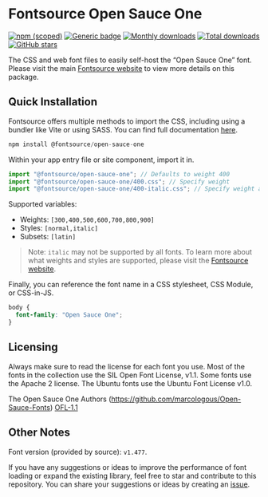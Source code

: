 # Fontsource Open Sauce One

[![npm (scoped)](https://img.shields.io/npm/v/@fontsource/open-sauce-one?color=brightgreen)](https://www.npmjs.com/package/@fontsource/open-sauce-one) [![Generic badge](https://img.shields.io/badge/fontsource-passing-brightgreen)](https://github.com/fontsource/fontsource) [![Monthly downloads](https://badgen.net/npm/dm/@fontsource/open-sauce-one)](https://github.com/fontsource/fontsource) [![Total downloads](https://badgen.net/npm/dt/@fontsource/open-sauce-one)](https://github.com/fontsource/fontsource) [![GitHub stars](https://img.shields.io/github/stars/fontsource/fontsource.svg?style=social&label=Star)](https://github.com/fontsource/fontsource/stargazers)

The CSS and web font files to easily self-host the “Open Sauce One” font. Please visit the main [Fontsource website](https://fontsource.org/fonts/open-sauce-one) to view more details on this package.

## Quick Installation

Fontsource offers multiple methods to import the CSS, including using a bundler like Vite or using SASS. You can find full documentation [here](https://fontsource.org/docs/getting-started/introduction).

```javascript
npm install @fontsource/open-sauce-one
```

Within your app entry file or site component, import it in.

```javascript
import "@fontsource/open-sauce-one"; // Defaults to weight 400
import "@fontsource/open-sauce-one/400.css"; // Specify weight
import "@fontsource/open-sauce-one/400-italic.css"; // Specify weight and style
```

Supported variables:
- Weights: `[300,400,500,600,700,800,900]`
- Styles: `[normal,italic]`
- Subsets: `[latin]`

> Note: `italic` may not be supported by all fonts. To learn more about what weights and styles are supported, please visit the [Fontsource website](https://fontsource.org/fonts/open-sauce-one).

Finally, you can reference the font name in a CSS stylesheet, CSS Module, or CSS-in-JS.

```css
body {
  font-family: "Open Sauce One";
}
```

## Licensing
Always make sure to read the license for each font you use. Most of the fonts in the collection use the SIL Open Font License, v1.1. Some fonts use the Apache 2 license. The Ubuntu fonts use the Ubuntu Font License v1.0.

The Open Sauce One Authors (https://github.com/marcologous/Open-Sauce-Fonts)
[OFL-1.1](https://github.com/marcologous/Open-Sauce-Fonts/blob/master/Open%20Sauce%20One%20OFL.txt)

## Other Notes
Font version (provided by source): `v1.477`.

If you have any suggestions or ideas to improve the performance of font loading or expand the existing library, feel free to star and contribute to this repository. You can share your suggestions or ideas by creating an [issue](https://github.com/fontsource/fontsource/issues).